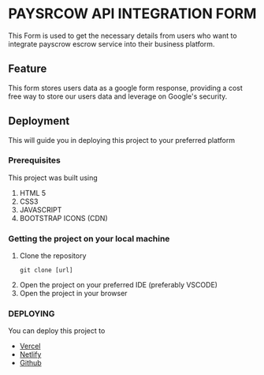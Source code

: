 # PAYSRCOW API INTEGRATION FORM

This Form is used to get the necessary details from users who want to integrate payscrow escrow service into their business platform.

## Feature
This form stores users data as a google form response, providing a cost free way to store our users data and leverage on Google's security.

## Deployment
This will guide you in deploying this project to your preferred platform

### Prerequisites
This project was built using 
1. HTML 5
2. CSS3
3. JAVASCRIPT
4. BOOTSTRAP ICONS (CDN)

### Getting the project on your local machine
1. Clone the repository
    ```
    git clone [url]
    ```
2. Open the project on your preferred IDE (preferably VSCODE)
3. Open the project in your browser

### DEPLOYING
You can deploy this project to
- [Vercel](https://vercel.com/docs/deployments/git)
- [Netlify](https://docs.netlify.com/get-started/)
- [Github](https://docs.github.com/en/pages/getting-started-with-github-pages/creating-a-github-pages-site)